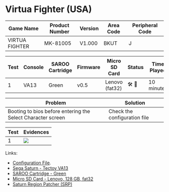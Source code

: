 # Virtua Fighter (USA)

| Game Name      | Product Number | Version | Area Code | Peripheral Code |
| -------------- | -------------- | ------- | --------- | --------------- |
| VIRTUA FIGHTER | MK-81005       | V1.000  | BKUT      | J               |

| Test | Console | SAROO Cartridge | Firmware | Micro SD Card  | Status                               | Time Played |
| ---- | ------- | --------------- | -------- | -------------- | ------------------------------------ | ----------- |
| 1    | VA13    | Green           | v0.5     | Lenovo (fat32) | :hammer_and_wrench: :checkered_flag: | 10 minutes  |

| Problem                                                     | Solution                     |
| ----------------------------------------------------------- | ---------------------------- |
| Booting to bios before entering the Select Character screen | Check the configuration file |

| Test | Evidences                                                                                        |
| ---- | ------------------------------------------------------------------------------------------------ |
| 1    | [![](https://img.youtube.com/vi/FMbwZDYMyLU/0.jpg)](https://www.youtube.com/watch?v=FMbwZDYMyLU) |

Links:

- [Configuration File](https://github.com/williamdsw/saroo-configuration-list/blob/master/Regions/Retails/USA/MK-81005/README.md).
- [Sega Saturn - Tectoy VA13](../../../Info/Consoles/VA13/README.md)
- [SAROO Cartridge - Green](../../../Info/Cartridges/RetroGameParadiseStore/1.32F/README.md)
- [Micro SD Card - Lenovo, 128 GB, fat32](../../../Info/SdCards/Lenovo/128GB/fat32/README.md)
- [Saturn Region Patcher (SRP)](https://segaxtreme.net/resources/saturn-region-patcher.81/download)
